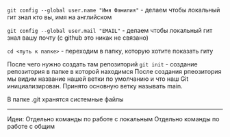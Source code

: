 `git config --global user.name "Имя Фамилия"` - делаем чтобы локальный гит знал кто вы, имя на английском

`git config --global user.mail "EMAIL"` - делаем чтобы локальный гит знал вашу почту (с github это никак не связано)


`cd <путь к папке>` - переходим в папку, которую хотите показать гиту

После чего нужно создать там репозиторий
`git init` - создание репозитория в папке в которой находимся
После создания рпеозитория мы видим название нашей ветки по умолчанию и что наш Git инициализирован. Принято основную ветку называть main.

В папке .git хранятся системные файлы

---


Идеи:
Отдельно команды по работе с локальным
Отдельно команды по работе с общим